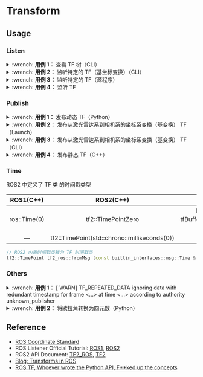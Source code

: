 # Transform

## Usage

### Listen

<details>
    <summary>:wrench: <b>用例 1：</b>
        查看 TF 树（CLI）
    </summary>

```bash
# >>> 安装依赖 >>>
(ROS1) $ sudo apt install ros-${ROS_DISTRO}-tf2-tools
(ROS2) $ sudo apt install ros-${ROS_DISTRO}-rqt-tf-tree

# >>> 查看TF树（动态查看）>>>
(ROS1) $ rosrun rqt_tf_tree rqt_tf_tree
(ROS2) $ ros2 run rqt_tf_tree rqt_tf_tree

# >>> 生成相关的 PFD 文件（静态查看）>>>
(ROS1) $ rosrun tf2_tools view_frames.py
(ROS2) $ ros2 run tf2_tools view_frames
```

</details>

<details>
    <summary>:wrench: <b>用例 2：</b>
        监听特定的 TF（基坐标变换）（CLI）
    </summary>

```bash
# tf_echo <source_frame> <target_frame>  # 监听source->target的坐标变换（基坐标变换）
(ROS1) $ rosrun tf tf_echo /lidar /camera

# At time 0.000
# - Translation: [0.000, 0.000, 1.000]
# - Rotation: in Quaternion [-0.500, 0.500, -0.500, 0.500]
#            in RPY (radian) [-1.571, -0.000, -1.571]
#            in RPY (degree) [-90.000, -0.000, -90.000]

(ROS2) $ ros2 run tf2_ros tf2_echo <source_frame> <target_frame>

# - Translation: [-0.030, -0.030, 0.020]
# - Rotation: in Quaternion [-0.477, 0.476, -0.532, 0.512]
# - Rotation: in RPY (radian) [-1.480, -0.020, -1.590]
# - Rotation: in RPY (degree) [-84.798, -1.146, -91.100]

# 对应的launch文档如下：
# <node pkg="tf2_ros" exec="static_transform_publisher" name="lidar_2_camera" args="-0.03 -0.03  0.02 -1.59 -0.02 -1.48 lidar camera" />
```

![](https://natsu-akatsuki.oss-cn-guangzhou.aliyuncs.com/img/image-20220312101457181.png ':size=700')


</details>

<details>
    <summary>:wrench: <b>用例 3：</b>
        监听特定的 TF（源程序）
    </summary>

<!-- tabs:start -->

#### **ROS1(C++)**

```cpp
#include <ros/ros.h>
#include <geometry_msgs/TransformStamped.h>
#include <geometry_msgs/Twist.h>

#include <tf2_ros/transform_listener.h>

tf2_ros::Buffer tfBuffer;
tf2_ros::TransformListener tfListener(tfBuffer); // 不能赋值，只能初始化

ros::Rate rate(10.0);
while (node.ok()){
	geometry_msgs::TransformStamped transformStamped;
    try{
        transformStamped = tfBuffer.lookupTransform(toFrameRel, fromFrameRel, ros::Time(0));
    }
    catch (tf2::TransformException &ex) {
    ROS_WARN("%s",ex.what());
    ros::Duration(1.0).sleep();
    continue;
    }

    geometry_msgs::Twist vel_msg;

    vel_msg.angular.z = 4.0 * atan2(transformStamped.transform.translation.y,
    transformStamped.transform.translation.x);
    vel_msg.linear.x = 0.5 * sqrt(pow(transformStamped.transform.translation.x, 2) 
    
    pow(transformStamped.transform.translation.y, 2));
    turtle_vel.publish(vel_msg);

    rate.sleep();
}
```

#### **ROS2(C++)**

> [!note]
>
> `shared_ptr` 封装的 `tf2_ros::TransformListener` 可以赋值

```cpp
// ROS2
#include "tf2/LinearMath/Quaternion.h"
#include "tf2_ros/transform_broadcaster.h"
std::shared_ptr<tf2_ros::TransformListener> tf_listener_{nullptr}; // (this->get_clock());
std::unique_ptr<tf2_ros::Buffer> tf_buffer_;

tf_listener_ = std::make_shared<tf2_ros::TransformListener>(*tf_buffer_); // 传引用

// toFrameRel 系->fromFrameRel 系的坐标系变换 或者 fromFrameRel 系->toFrameRel 的坐标变换
transformStamped = tf_buffer_->lookupTransform(toFrameRel, fromFrameRel, tf2::TimePointZero);

try {
    t = tf_buffer_->lookupTransform(toFrameRel, fromFrameRel, tf2::TimePointZero);
} catch (const tf2::TransformException & ex) {
    RCLCPP_INFO(this->get_logger(), "Could not transform %s to %s: %s", toFrameRel.c_str(), fromFrameRel.c_str(), ex.what());
    return;
}
```

#### **ROS2(Python)**

```python
def transfrom_box3d_frame(self, box3d_src, target_frame, src_frame, ):
    """
    将 A 系 (src_frame) 的 box3d 转换到 B 系 (target_frame) 下
    """
    box3d_target = box3d_src.copy()
    xyz = box3d_target[:, :3]
    xyz = np.hstack((xyz, np.ones((xyz.shape[0], 1))))

    try:
        t = self.tf_buffer.lookup_transform(
            target_frame,
            src_frame,
            rclpy.time.Time())  # 只要最新的数据
        # 获得的是基坐标变换
        x = t.transform.translation.x
        y = t.transform.translation.y
        z = t.transform.translation.z
        rx = t.transform.rotation.x
        ry = t.transform.rotation.y
        rz = t.transform.rotation.z
        rw = t.transform.rotation.w
        r = Rotation.from_quat([rx, ry, rz, rw])
        r = r.as_euler(seq="ZYX", degrees=False)  # 其 TF 变换是 xyz->ypr
        extri_mat = ros_xyzypr_to_tf_mat([x, y, z, r[0], r[1], r[2]], degrees=False, is_basis_change=True)

    except TransformException as ex:
        self.get_logger().info(
            f'Could not transform {src_frame} to {target_frame}: {ex}')
        return

    xyz = np.dot(xyz, extri_mat.T)[:, :3]
    box3d_target[:, :3] = xyz[:, :3]
    return box3d_src
```

<!-- tabs:end -->


</details>

<details>
    <summary>:wrench: <b>用例 4：</b>
        监听 TF 
    </summary>

```python
import rospy
import tf2_ros

if __name__ == '__main__':
    rospy.init_node('tf2_echo_rospy')
tfBuffer = tf2_ros.Buffer()
listener = tf2_ros.TransformListener(tfBuffer)

rate = rospy.Rate(10.0)
while not rospy.is_shutdown():
    try:
        # API 对应 target_frame, source_frame
        # 得到激光雷达系到相机系的基变换
        # 等价于将相机下的点转换到激光雷达系下的描述的坐标变换
        trans = tfBuffer.lookup_transform("lidar", 'camera', rospy.Time())
        pass
    except (tf2_ros.LookupException, tf2_ros.ConnectivityException, tf2_ros.ExtrapolationException):
        rate.sleep()
        continue
    rate.sleep()

```

此处 API 所描述的`target_frame`和`source_frame`的描述的是坐标变换的概念，而不是坐标系变换

|     坐标系      |                      描述                       |
|:------------:|:---------------------------------------------:|
| target_frame | The frame to which data should be transformed |
| source_frame |      The frame where the data originated      |

</details>

### Publish

<details>
    <summary>:wrench: <b>用例 1：</b>
        发布动态 TF（Python）
    </summary>

<!-- tabs:start -->

#### **ROS1(Python)**

```python
#!/usr/bin/env python
import rospy

import tf2_ros
import geometry_msgs.msg

if __name__ == '__main__':
    rospy.init_node('tf2_publisher')
    rate = rospy.Rate(10.0)
    while not rospy.is_shutdown():
        br = tf2_ros.TransformBroadcaster()

        t = geometry_msgs.msg.TransformStamped()
        t.header.stamp = rospy.Time.now()
        t.header.frame_id = "lidar"
        t.child_frame_id = "camera"
        t.transform.translation.x = 0.0
        t.transform.translation.y = 0.0
        t.transform.translation.z = 1.0
        t.transform.rotation.x = -0.50
        t.transform.rotation.y = 0.50
        t.transform.rotation.z = -0.50
        t.transform.rotation.w = 0.50

        br.sendTransform(t)

    rospy.spin()
```

<!-- tabs:end -->

</details>

<details>
    <summary>:wrench: <b>用例 2：</b>
        发布从激光雷达系到相机系的坐标系变换（基变换） TF（Launch）
    </summary>

> [!note]
>
> 机器人操作系统 ROS 的 从左到右的 TF 描述的是基变换，而不是坐标变换

相关参数依次对应：x y z yaw pitch roll 父坐标系（frame_id）子坐标系（child_frame_id），使用的是内旋坐标系

<!-- tabs:start -->

#### **ROS2(XML)**

```xml

<launch>
    <!-- 方案一 -->
    <node pkg="tf2_ros" exec="static_transform_publisher" name="lidar_to_camera" args="0, 0, 1, -1.570795, 0, -1.570795, lidar camera"/> <!-- lidar后面不能加逗号 -->
    <!-- 方案二 -->
    <node pkg="tf2_ros" exec="static_transform_publisher" name="lidar_2_camera" args="--x 0 --y 0 --z 1 --yaw -1.570795 --pitch -1.570795 --roll -1.570795 --frame-id lidar --child-frame-id camera"/>
</launch>
```

#### **ROS2(Python)**

```python
from launch import LaunchDescription
from launch_ros.actions import Node


def generate_launch_description():
    ld = LaunchDescription()

    node = Node(package="tf2_ros",
                executable="static_transform_publisher",
                arguments=['--x', '1.0',
                           '--frame-id', 'lidar',
                           '--child-frame-id', 'camera'])

    ld.add_action(node)

    return ld
```

#### **ROS1(XML)**

```xml

<launch>
    <!-- static_transform_publisher  -->
    <!-- ZYX: 使用的是内旋坐标系 -->
    <!-- 2：有两种解读，一种是go to，一种是relative to， 此处是go to-->
    <node pkg="tf2_ros" type="static_transform_publisher" name="lidar_to_camera" args="0, 0, 1, -1.570795, 0, -1.570795 lidar camera "/>

</launch>
```

<!-- tabs:end -->

![](https://natsu-akatsuki.oss-cn-guangzhou.aliyuncs.com/img/image-20220312094230162.png ':size=150 LiDAR to camera')

常用的 TF：

|                             场景                             | TF 变换（角度） |                          基变换矩阵                          |                             备注                             |
| :----------------------------------------------------------: | :-------------: | :----------------------------------------------------------: | :----------------------------------------------------------: |
|                  LiDAR 系到相机系的基体变换                  |   -90，0，-90   | $\begin{bmatrix} 0 & 0 & 1 \\ -1 & 0 & 0 \\ 0 & -1 & 0\end{bmatrix}$ | LiDAR_to_camera（to-> go to 动态，LiDAR（父/根系），camera（子系） |
| [LiDAR 系到 LOAM  系的基体变换](https://github.com/RobustFieldAutonomyLab/LeGO-LOAM/blob/master/LeGO-LOAM/launch/run.launch) |    90，0，90    |                                                              |    LeGO-LOAM 的 camera 指的是 LOAM 系（x 左，y 上，z 前）    |
| [LOAM 系到 LiDAR 系的基体变换](https://github.com/RobustFieldAutonomyLab/LeGO-LOAM/blob/master/LeGO-LOAM/launch/run.launch) |   -90，-90，0   |                                                              |              LeGO-LOAM 的 camera 指的是 LOAM 系              |
|                 相机系到激光雷达系的基体变换                 |                 |                                                              |                              —                               |

![](https://natsu-akatsuki.oss-cn-guangzhou.aliyuncs.com/img/image-20230727222925721.png ':size=100 LiDAR to LOAM（依然是右手系，保证 z 指向前）')

> [!note] 如何快速计算基变换矩阵？
>
> 将旧基在新基下的列向量表征矩阵（基使用一维行向量）

</details>

<details>
    <summary>:wrench:
        <b>用例 3：</b>
        发布从激光雷达系到相机系的坐标系变换（基变换） TF（CLI）
    </summary>

```bash
(ROS1) $ rosrun tf2_ros static_transform_publisher 0 0 1 -1.570795 0 -1.570795 lidar camera
# 方案 1
(ROS2) $ ros2 run tf2_ros static_transform_publisher 0 0 1 -1.570795 0 -1.570795 lidar camera
# 方案 2
(ROS2) $ ros2 run tf2_ros static_transform_publisher --x 0 --y 0 --z 1 --yaw -1.570795 --pitch -1.570795 --roll -1.570795 --frame-id lidar --child-frame-id camera
```

</details>


<details>
    <summary>:wrench: <b>用例 4：</b>
        发布静态 TF（C++）
    </summary>

```cpp
#include <tf2/LinearMath/Quaternion.h>
#include <tf2_ros/static_transform_broadcaster.h>

tf2_ros::StaticTransformBroadcaster static_broadcaster_ = tf2_ros::StaticTransformBroadcaster();

geometry_msgs::TransformStamped static_transformStamped;
static_transformStamped.header.stamp = ros::Time::now();
static_transformStamped.header.frame_id = map_frame_;
static_transformStamped.child_frame_id = viewer_frame_;
static_transformStamped.transform.translation.x = coordinate_x;
static_transformStamped.transform.translation.y = coordinate_y;
static_transformStamped.transform.translation.z = coordinate_z;
tf2::Quaternion quat;
quat.setRPY(0, 0, 0);
static_transformStamped.transform.rotation.x = quat.x();
static_transformStamped.transform.rotation.y = quat.y();
static_transformStamped.transform.rotation.z = quat.z();
static_transformStamped.transform.rotation.w = quat.w();

static_broadcaster_.sendTransform(static_transformStamped);    
```

</details>

### Time

ROS2 中定义了 TF 类 的时间戳类型

|  ROS1(C++)   |                  ROS2(C++)                   |                       Usage                       |
|:------------:|:--------------------------------------------:|:-------------------------------------------------:|
| ros::Time(0) |              tf2::TimePointZero              | 取缓存中最新的TF<br />tfBuffer.lookupTransform(..., 时间戳) |
|      —       | tf2::TimePoint(std::chrono::milliseconds(0)) |                         —                         |

```cpp
// ROS2 内置时间戳类转为 TF 时间戳类
tf2::TimePoint tf2_ros::fromMsg	(const builtin_interfaces::msg::Time & time_msg)	
```

### Others

<details>
    <summary>:wrench: <b>用例 1：</b>
        [ WARN] TF_REPEATED_DATA ignoring data with redundant timestamp for frame <...> at time <...> according to authority unknown_publisher
    </summary>

字面意思，同一个 TF（时间戳、坐标系均相同）重复发布了两次，出现这种问题时注意查看发布的 TF 的时间戳

</details>

<details>
    <summary>:wrench: <b>用例 2：</b>
        将欧拉角转换为四元数（Python）
    </summary>

<!-- tabs:start -->

#### **ROS1**

只有 ROS1 的 TF 库才有这部分转换，[ROS2 中开发者将 transformations 库解耦出来，使 TF 库更加轻量化](https://github.com/ros/geometry2/issues/222)

```python
# 欧拉角转换为四元数
from tf.transformations import quaternion_from_euler

# 平移量和旋转量转换为变换矩阵
import numpy as np
from tf import TransformerROS

mat = TransformerROS().fromTranslationRotation(np.array([0.45, 0, -0.25]), np.array([-0.5, 0.5, -0.5, 0.5]))
with np.printoptions(precision=2, suppress=True):
    print(np.linalg.inv(mat))
```

<!-- tabs:end -->

</details>

## Reference

- [ROS Coordinate Standard](https://www.ros.org/reps/rep-0103.html)
- ROS Listener Official Tutorial: [ROS1](http://wiki.ros.org/tf2/Tutorials/Writing%20a%20tf2%20listener%20%28C%2B%2B%29), [ROS2](https://docs.ros.org/en/iron/Tutorials/Intermediate/Tf2/Writing-A-Tf2-Listener-Cpp.html)
- ROS2 API Document: [TF2_ROS](https://docs.ros2.org/latest/api/tf2_ros/), [TF2](https://docs.ros2.org/latest/api/tf2/)
- [Blog: Transforms in ROS](https://nu-msr.github.io/me495_site/lecture05_tf.html)
- [ROS TF, Whoever wrote the Python API, F**ked up the concepts](https://www.hepeng.me/ros-tf-whoever-wrote-the-python-tf-api-f-ked-up-the-concept/)